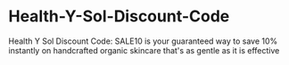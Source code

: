 # Health-Y-Sol-Discount-Code
Health Y Sol Discount Code: SALE10 is your guaranteed way to save 10% instantly on handcrafted organic skincare that's as gentle as it is effective
